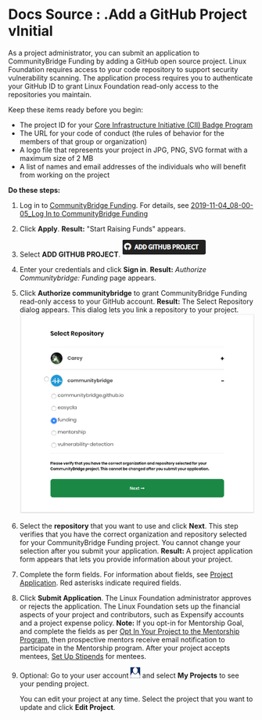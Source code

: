 # Docs Source : .Add a GitHub Project vInitial

As a project administrator, you can submit an application to CommunityBridge Funding by adding a GitHub open source project. Linux Foundation requires access to your code repository to support security vulnerability scanning. The application process requires you to authenticate your GitHub ID to grant Linux Foundation read-only access to the repositories you maintain.

Keep these items ready before you begin:

* The project ID for your [Core Infrastructure Initiative \(CII\) Badge Program](https://www.coreinfrastructure.org/programs/badge-program/) 
* The URL for your code of conduct \(the rules of behavior for the members of that group or organization\)
* A logo file that represents your project in JPG, PNG, SVG format with a maximum size of 2 MB
* A list of names and email addresses of the individuals who will benefit from working on the project

**Do these steps:**

1. Log in to [CommunityBridge Funding](https://funding.communitybridge.org/). For details, see [2019-11-04\_08-00-05\_Log In to CommunityBridge Funding](/pages/createpage.action?spaceKey=PROD&title=2019-11-04_08-00-05_Log+In+to+CommunityBridge+Funding&linkCreation=true&fromPageId=7416141)  
2. Click **Apply**. **Result:** "Start Raising Funds" appears.  
3. Select **ADD GITHUB PROJECT**. ![](.gitbook/assets/7417541.jpg)  
4. Enter your credentials and click **Sign in**. **Result:** _Authorize Communitybridge: Funding_ page appears.  
5. Click **Authorize communitybridge** to grant CommunityBridge Funding read-only access to your GitHub account. **Result:** The Select Repository dialog appears. This dialog lets you link a repository to your project.  ![](.gitbook/assets/7416142.png)  
6. Select the **repository** that you want to use and click **Next**. This step verifies that you have the correct organization and repository selected for your CommunityBridge Funding project. You cannot change your selection after you submit your application.  **Result:** A project application form appears that lets you provide information about your project.  
7. Complete the form fields.  For information about fields, see [Project Application](docs-source-.project-application-vinitial.md). Red asterisks indicate required fields.  
8. Click **Submit Application**. The Linux Foundation administrator approves or rejects the application. The Linux Foundation sets up the financial aspects of your project and contributors, such as Expensify accounts and a project expense policy. **Note:** If you opt-in for Mentorship Goal, and complete the fields as per [Opt In Your Project to the Mentorship Program](docs-source-.opt-in-your-project-to-the-mentorship-program-vinitial.md), then prospective mentors receive email notification to participate in the Mentorship program. After your project accepts mentees, [Set Up Stipends](docs-source-.set-up-a-stipend-for-a-mentee-vinitial.md) for mentees.  
9. Optional: Go to your user account ![](.gitbook/assets/7416143.png) and select **My Projects** to see your pending project.  
  


   You can edit your project at any time. Select the project that you want to update and click **Edit Project**.

